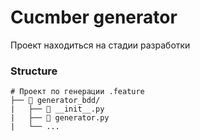 # Cucmber generator

Проект находиться на стадии разработки

### Structure
```
# Проект по генерации .feature
├── 📁 generator_bdd/
|   ├── 🐍 __init__.py
|   ├── 🐍 generator.py
|   └── ...   
```
